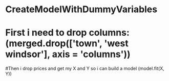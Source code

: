 # CreateModelWithDummyVariables
# First i need to drop columns: (merged.drop(['town', 'west windsor'], axis = 'columns'))
#Then i drop prices and get my X and Y so i can build a model (model.fit(X, Y))
